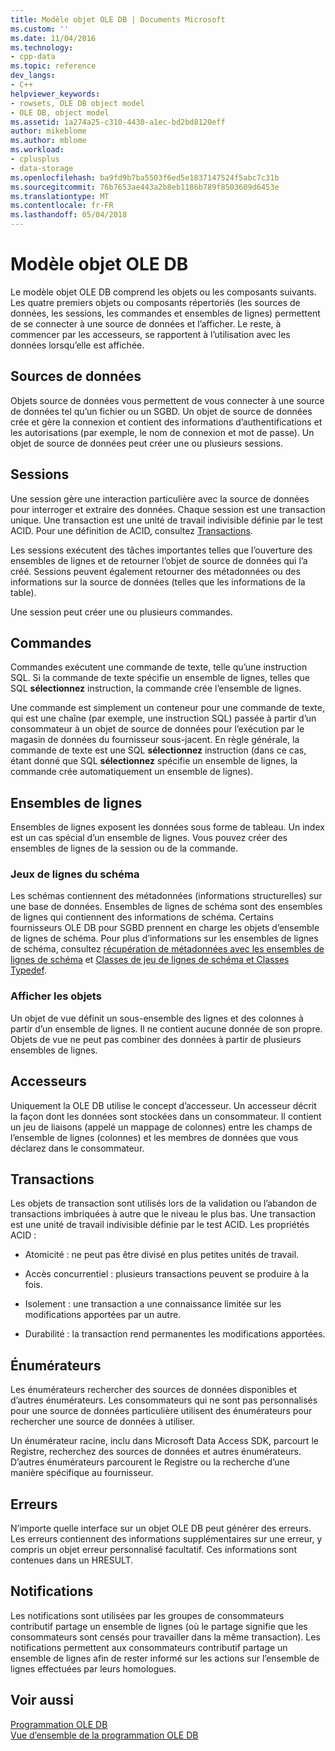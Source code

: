 ```yaml
---
title: Modèle objet OLE DB | Documents Microsoft
ms.custom: ''
ms.date: 11/04/2016
ms.technology:
- cpp-data
ms.topic: reference
dev_langs:
- C++
helpviewer_keywords:
- rowsets, OLE DB object model
- OLE DB, object model
ms.assetid: 1a274a25-c310-4430-a1ec-bd2bd8120eff
author: mikeblome
ms.author: mblome
ms.workload:
- cplusplus
- data-storage
ms.openlocfilehash: ba9fd9b7ba5503f6ed5e1837147524f5abc7c31b
ms.sourcegitcommit: 76b7653ae443a2b8eb1186b789f8503609d6453e
ms.translationtype: MT
ms.contentlocale: fr-FR
ms.lasthandoff: 05/04/2018
---
```

# <a name="ole-db-object-model"></a>Modèle objet OLE DB
Le modèle objet OLE DB comprend les objets ou les composants suivants. Les quatre premiers objets ou composants répertoriés (les sources de données, les sessions, les commandes et ensembles de lignes) permettent de se connecter à une source de données et l’afficher. Le reste, à commencer par les accesseurs, se rapportent à l’utilisation avec les données lorsqu’elle est affichée.  
  
## <a name="data-sources"></a>Sources de données  
 Objets source de données vous permettent de vous connecter à une source de données tel qu’un fichier ou un SGBD. Un objet de source de données crée et gère la connexion et contient des informations d’authentifications et les autorisations (par exemple, le nom de connexion et mot de passe). Un objet de source de données peut créer une ou plusieurs sessions.  
  
## <a name="sessions"></a>Sessions  
 Une session gère une interaction particulière avec la source de données pour interroger et extraire des données. Chaque session est une transaction unique. Une transaction est une unité de travail indivisible définie par le test ACID. Pour une définition de ACID, consultez [Transactions](#vcconoledbcomponents_transactions).  
  
 Les sessions exécutent des tâches importantes telles que l’ouverture des ensembles de lignes et de retourner l’objet de source de données qui l’a créé. Sessions peuvent également retourner des métadonnées ou des informations sur la source de données (telles que les informations de la table).  
  
 Une session peut créer une ou plusieurs commandes.  
  
## <a name="commands"></a>Commandes  
 Commandes exécutent une commande de texte, telle qu’une instruction SQL. Si la commande de texte spécifie un ensemble de lignes, telles que SQL **sélectionnez** instruction, la commande crée l’ensemble de lignes.  
  
 Une commande est simplement un conteneur pour une commande de texte, qui est une chaîne (par exemple, une instruction SQL) passée à partir d’un consommateur à un objet de source de données pour l’exécution par le magasin de données du fournisseur sous-jacent. En règle générale, la commande de texte est une SQL **sélectionnez** instruction (dans ce cas, étant donné que SQL **sélectionnez** spécifie un ensemble de lignes, la commande crée automatiquement un ensemble de lignes).  
  
## <a name="rowsets"></a>Ensembles de lignes  
 Ensembles de lignes exposent les données sous forme de tableau. Un index est un cas spécial d’un ensemble de lignes. Vous pouvez créer des ensembles de lignes de la session ou de la commande.  
  
### <a name="schema-rowsets"></a>Jeux de lignes du schéma  
 Les schémas contiennent des métadonnées (informations structurelles) sur une base de données. Ensembles de lignes de schéma sont des ensembles de lignes qui contiennent des informations de schéma. Certains fournisseurs OLE DB pour SGBD prennent en charge les objets d’ensemble de lignes de schéma. Pour plus d’informations sur les ensembles de lignes de schéma, consultez [récupération de métadonnées avec les ensembles de lignes de schéma](../../data/oledb/obtaining-metadata-with-schema-rowsets.md) et [Classes de jeu de lignes de schéma et Classes Typedef](../../data/oledb/schema-rowset-classes-and-typedef-classes.md).  
  
### <a name="view-objects"></a>Afficher les objets  
 Un objet de vue définit un sous-ensemble des lignes et des colonnes à partir d’un ensemble de lignes. Il ne contient aucune donnée de son propre. Objets de vue ne peut pas combiner des données à partir de plusieurs ensembles de lignes.  
  
## <a name="accessors"></a>Accesseurs  
 Uniquement la OLE DB utilise le concept d’accesseur. Un accesseur décrit la façon dont les données sont stockées dans un consommateur. Il contient un jeu de liaisons (appelé un mappage de colonnes) entre les champs de l’ensemble de lignes (colonnes) et les membres de données que vous déclarez dans le consommateur.  
  
##  <a name="vcconoledbcomponents_transactions"></a> Transactions  
 Les objets de transaction sont utilisés lors de la validation ou l’abandon de transactions imbriquées à autre que le niveau le plus bas. Une transaction est une unité de travail indivisible définie par le test ACID. Les propriétés ACID :  
  
-   Atomicité : ne peut pas être divisé en plus petites unités de travail.  
  
-   Accès concurrentiel : plusieurs transactions peuvent se produire à la fois.  
  
-   Isolement : une transaction a une connaissance limitée sur les modifications apportées par un autre.  
  
-   Durabilité : la transaction rend permanentes les modifications apportées.  
  
## <a name="enumerators"></a>Énumérateurs  
 Les énumérateurs rechercher des sources de données disponibles et d’autres énumérateurs. Les consommateurs qui ne sont pas personnalisés pour une source de données particulière utilisent des énumérateurs pour rechercher une source de données à utiliser.  
  
 Un énumérateur racine, inclu dans Microsoft Data Access SDK, parcourt le Registre, recherchez des sources de données et autres énumérateurs. D’autres énumérateurs parcourent le Registre ou la recherche d’une manière spécifique au fournisseur.  
  
## <a name="errors"></a>Erreurs  
 N’importe quelle interface sur un objet OLE DB peut générer des erreurs. Les erreurs contiennent des informations supplémentaires sur une erreur, y compris un objet erreur personnalisé facultatif. Ces informations sont contenues dans un HRESULT.  
  
## <a name="notifications"></a>Notifications  
 Les notifications sont utilisées par les groupes de consommateurs contributif partage un ensemble de lignes (où le partage signifie que les consommateurs sont censés pour travailler dans la même transaction). Les notifications permettent aux consommateurs contributif partage un ensemble de lignes afin de rester informé sur les actions sur l’ensemble de lignes effectuées par leurs homologues.  
  
## <a name="see-also"></a>Voir aussi  
 [Programmation OLE DB](../../data/oledb/ole-db-programming.md)   
 [Vue d’ensemble de la programmation OLE DB](../../data/oledb/ole-db-programming-overview.md)